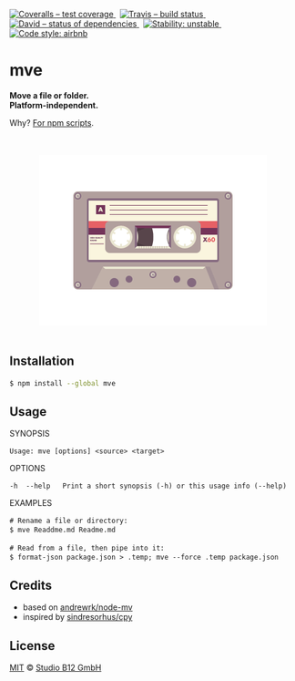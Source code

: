 [![Coveralls – test coverage
](https://img.shields.io/coveralls/studio-b12/mve.svg?style=flat-square)
](https://coveralls.io/r/studio-b12/mve)
 [![Travis – build status
](https://img.shields.io/travis/studio-b12/mve/master.svg?style=flat-square)
](https://travis-ci.org/studio-b12/mve)
 [![David – status of dependencies
](https://img.shields.io/david/studio-b12/mve.svg?style=flat-square)
](https://david-dm.org/studio-b12/mve)
 [![Stability: unstable
](https://img.shields.io/badge/stability-unstable-yellowgreen.svg?style=flat-square)
](https://github.com/studio-b12/mve/milestones/1.0)
 [![Code style: airbnb
](https://img.shields.io/badge/code%20style-airbnb-777777.svg?style=flat-square)
](https://github.com/airbnb/javascript)




mve
===

**Move a file or folder.**  
**Platform-independent.**

Why? [For npm scripts](https://github.com/mattdesl/module-best-practices/tree/eaf53af#task-running).




<p align="center"><a
  title="Graphic by the great Justin Mezzell"
  href="http://justinmezzell.tumblr.com/post/91142673693"
  >
  <br/>
  <br/>
  <img
    src="Readme/Cassette.gif"
    width="400"
    height="300"
  />
  <br/>
  <br/>
</a></p>




Installation
------------

```sh
$ npm install --global mve
```




Usage
-----

<!-- @usage start -->
  SYNOPSIS

    Usage: mve [options] <source> <target>


  OPTIONS

    -h  --help   Print a short synopsis (-h) or this usage info (--help)


  EXAMPLES

    # Rename a file or directory:
    $ mve Readdme.md Readme.md

    # Read from a file, then pipe into it:
    $ format-json package.json > .temp; mve --force .temp package.json
<!-- @usage end -->




Credits
-------

* based on [andrewrk/node-mv](https://github.com/andrewrk/node-mv)
* inspired by [sindresorhus/cpy](https://github.com/sindresorhus/cpy)




License
-------

[MIT][] © [Studio B12 GmbH][]

[MIT]:              ./License.md
[Studio B12 GmbH]:  http://studio-b12.de
